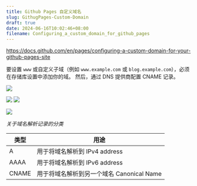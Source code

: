 ```yaml
---
title: Github Pages 自定义域名
slug: GithugPages-Custom-Domain
draft: true
date: 2024-06-16T10:02:46+08:00
filename: Configuring_a_custom_domain_for_github_pages
---
```


https://docs.github.com/en/pages/configuring-a-custom-domain-for-your-github-pages-site

要设置 `www` 或自定义子域（例如 `www.example.com` 或 `blog.example.com`），必须在存储库设置中添加你的域。 然后，通过 DNS 提供商配置 CNAME 记录。

![](https://img.jaxwang28.top/2024/06/1d87b2526b600efe583e6f5ad5b943d2.png)

![](https://img.jaxwang28.top/2024/06/db10a257fe7da679db3ec737c765df2a.png)
![](https://img.jaxwang28.top/2024/06/bc63044c346688d59471efa374a4ba22.png)

![](https://img.jaxwang28.top/2024/06/2ecb7ed66a8bc0d395b9bc5d93ae4fd2.png)

*关于域名解析记录的分类*

| 类型    | 用途                           |
| ----- | ---------------------------- |
| A     | 用于将域名解析到 IPv4 address        |
| AAAA  | 用于将域名解析到 IPv6 address        |
| CNAME | 用于将域名解析到另一个域名 Canonical Name |
